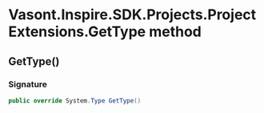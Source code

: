# Vasont.Inspire.SDK.Projects.ProjectExtensions.GetType method
## GetType()
### Signature
```csharp
public override System.Type GetType()
```
